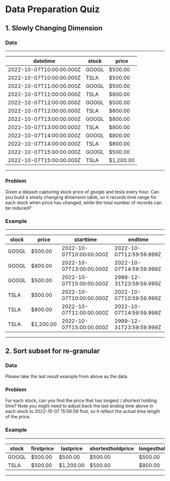 
# Data Preparation Quiz

## 1. Slowly Changing Dimension

### Data
---

| datetime                 | stock | price     |
| ------------------------ | ----- | --------- |
| 2022-10-07T10:00:00.000Z | GOOGL | $500.00   |
| 2022-10-07T10:00:00.000Z | TSLA  | $500.00   |
| 2022-10-07T11:00:00.000Z | GOOGL | $500.00   |
| 2022-10-07T11:00:00.000Z | TSLA  | $800.00   |
| 2022-10-07T12:00:00.000Z | GOOGL | $500.00   |
| 2022-10-07T12:00:00.000Z | TSLA  | $800.00   |
| 2022-10-07T13:00:00.000Z | GOOGL | $800.00   |
| 2022-10-07T13:00:00.000Z | TSLA  | $800.00   |
| 2022-10-07T14:00:00.000Z | GOOGL | $800.00   |
| 2022-10-07T14:00:00.000Z | TSLA  | $800.00   |
| 2022-10-07T15:00:00.000Z | GOOGL | $500.00   |
| 2022-10-07T15:00:00.000Z | TSLA  | $1,200.00 |

---

### Problem

Given a dataset capturing stock price of google and tesla every hour.
Can you build a slowly changing dimension table, so it records time range for each stock when price has changed,
while the total number of records can be reduced?

### Example

---

| stock | price     | starttime                | endtime                  |
|-------|-----------|--------------------------|--------------------------|
| GOOGL | $500.00   | 2022-10-07T10:00:00.000Z | 2022-10-07T12:59:59.999Z |
| GOOGL | $800.00   | 2022-10-07T13:00:00.000Z | 2022-10-07T14:59:59.999Z |
| GOOGL | $500.00   | 2022-10-07T15:00:00.000Z | 2999-12-31T23:59:59.999Z |
| TSLA  | $500.00   | 2022-10-07T10:00:00.000Z | 2022-10-07T10:59:59.999Z |
| TSLA  | $800.00   | 2022-10-07T11:00:00.000Z | 2022-10-07T14:59:59.999Z |
| TSLA  | $1,200.00 | 2022-10-07T15:00:00.000Z | 2999-12-31T23:59:59.999Z |

---

## 2. Sort subset for re-granular

### Data

Please take the last result example from above as the data.

### Problem

For each stock, can you find the price that has longest / shortest holding time?
Note you might need to adjust back the last ending time above in each stock to 2022-10-07 15:59:59 first,
so it reflect the actual time length of the price.

### Example

---

| stock | firstprice | lastprice | shortestholdprice | longestholdprice |
| ----- | ---------- | --------- | ----------------- | ---------------- |
| GOOGL | $500.00    | $500.00   | $500.00           | $500.00          |
| TSLA  | $500.00    | $1,200.00 | $500.00           | $800.00          |

---

